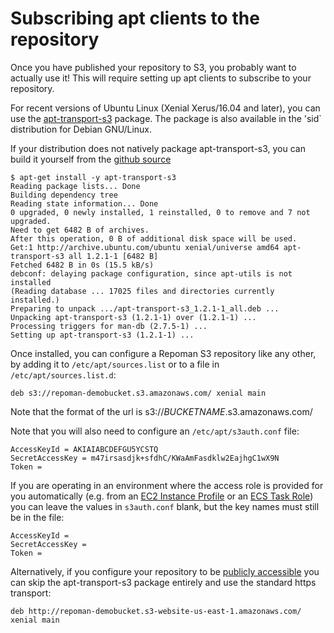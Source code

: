 # Subscribing apt clients to the repository

Once you have published your repository to S3, you probably want to actually
use it!  This will require setting up apt clients to subscribe to your
repository.

For recent versions of Ubuntu Linux (Xenial Xerus/16.04 and later), you
can use the [apt-transport-s3](https://launchpad.net/ubuntu/+source/apt-transport-s3)
package.  The package is also available in the 'sid` distribution for Debian
GNU/Linux.

If your distribution does not natively package apt-transport-s3, you
can build it yourself from the [github source](https://github.com/BashtonLtd/apt-transport-s3)

```
$ apt-get install -y apt-transport-s3
Reading package lists... Done
Building dependency tree
Reading state information... Done
0 upgraded, 0 newly installed, 1 reinstalled, 0 to remove and 7 not upgraded.
Need to get 6482 B of archives.
After this operation, 0 B of additional disk space will be used.
Get:1 http://archive.ubuntu.com/ubuntu xenial/universe amd64 apt-transport-s3 all 1.2.1-1 [6482 B]
Fetched 6482 B in 0s (15.5 kB/s)
debconf: delaying package configuration, since apt-utils is not installed
(Reading database ... 17025 files and directories currently installed.)
Preparing to unpack .../apt-transport-s3_1.2.1-1_all.deb ...
Unpacking apt-transport-s3 (1.2.1-1) over (1.2.1-1) ...
Processing triggers for man-db (2.7.5-1) ...
Setting up apt-transport-s3 (1.2.1-1) ...
```

Once installed, you can configure a Repoman S3 repository like any other,
by adding it to `/etc/apt/sources.list` or to a file in `/etc/apt/sources.list.d`:

```
deb s3://repoman-demobucket.s3.amazonaws.com/ xenial main
```

Note that the format of the url is s3://_BUCKETNAME_.s3.amazonaws.com/

Note that you will also need to configure an `/etc/apt/s3auth.conf` file:

```
AccessKeyId = AKIAIABCDEFGU5YCSTQ
SecretAccessKey = m47irsasdjk+sfdhC/KWaAmFasdklw2EajhgC1wX9N
Token =
```

If you are operating in an environment where the access role is
provided for you automatically (e.g. from an [EC2 Instance Profile]()
or an [ECS Task Role]()) you can leave the values in `s3auth.conf`
blank, but the key names must still be in the file:

```
AccessKeyId =
SecretAccessKey =
Token =
```

Alternatively, if you configure your repository to be [publicly
accessible](public.md) you can skip the apt-transport-s3 package
entirely and use the standard https transport:

```
deb http://repoman-demobucket.s3-website-us-east-1.amazonaws.com/ xenial main
```
